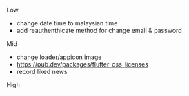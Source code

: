 Low
- change date time to malaysian time
- add reauthenthicate method for change email & password

Mid
- change loader/appicon image
- https://pub.dev/packages/flutter_oss_licenses
- record liked news

High